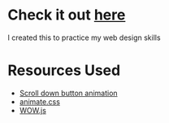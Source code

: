 # Check it out [here](https://zhuodannychen.github.io/Timeline/)
I created this to practice my web design skills
# Resources Used
* [Scroll down button animation](https://codepen.io/nxworld/pen/OyRrGy)
* [animate.css](https://github.com/daneden/animate.css)
* [WOW.js](https://www.delac.io/wow/index.html)

